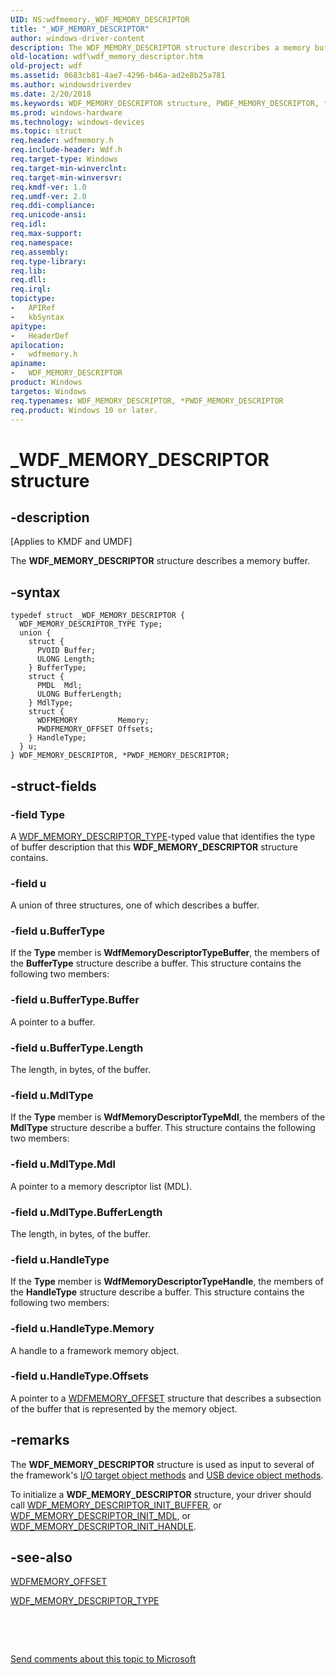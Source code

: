 ```yaml
---
UID: NS:wdfmemory._WDF_MEMORY_DESCRIPTOR
title: "_WDF_MEMORY_DESCRIPTOR"
author: windows-driver-content
description: The WDF_MEMORY_DESCRIPTOR structure describes a memory buffer.
old-location: wdf\wdf_memory_descriptor.htm
old-project: wdf
ms.assetid: 0683cb81-4ae7-4296-b46a-ad2e8b25a781
ms.author: windowsdriverdev
ms.date: 2/20/2018
ms.keywords: WDF_MEMORY_DESCRIPTOR structure, PWDF_MEMORY_DESCRIPTOR, *PWDF_MEMORY_DESCRIPTOR, WDF_MEMORY_DESCRIPTOR, wdfmemory/PWDF_MEMORY_DESCRIPTOR, wdf.wdf_memory_descriptor, kmdf.wdf_memory_descriptor, wdfmemory/WDF_MEMORY_DESCRIPTOR, DFMemoryObjectRef_2c2271fb-6f3f-466d-b1dd-d254bc7ec96e.xml, _WDF_MEMORY_DESCRIPTOR, PWDF_MEMORY_DESCRIPTOR structure pointer
ms.prod: windows-hardware
ms.technology: windows-devices
ms.topic: struct
req.header: wdfmemory.h
req.include-header: Wdf.h
req.target-type: Windows
req.target-min-winverclnt: 
req.target-min-winversvr: 
req.kmdf-ver: 1.0
req.umdf-ver: 2.0
req.ddi-compliance: 
req.unicode-ansi: 
req.idl: 
req.max-support: 
req.namespace: 
req.assembly: 
req.type-library: 
req.lib: 
req.dll: 
req.irql: 
topictype:
-	APIRef
-	kbSyntax
apitype:
-	HeaderDef
apilocation:
-	wdfmemory.h
apiname:
-	WDF_MEMORY_DESCRIPTOR
product: Windows
targetos: Windows
req.typenames: WDF_MEMORY_DESCRIPTOR, *PWDF_MEMORY_DESCRIPTOR
req.product: Windows 10 or later.
---
```


# _WDF_MEMORY_DESCRIPTOR structure


## -description


<p class="CCE_Message">[Applies to KMDF and UMDF]

The <b>WDF_MEMORY_DESCRIPTOR</b> structure describes a memory buffer.


## -syntax


````
typedef struct _WDF_MEMORY_DESCRIPTOR {
  WDF_MEMORY_DESCRIPTOR_TYPE Type;
  union {
    struct {
      PVOID Buffer;
      ULONG Length;
    } BufferType;
    struct {
      PMDL  Mdl;
      ULONG BufferLength;
    } MdlType;
    struct {
      WDFMEMORY         Memory;
      PWDFMEMORY_OFFSET Offsets;
    } HandleType;
  } u;
} WDF_MEMORY_DESCRIPTOR, *PWDF_MEMORY_DESCRIPTOR;
````


## -struct-fields




### -field Type

A <a href="..\wdfmemory\ne-wdfmemory-_wdf_memory_descriptor_type.md">WDF_MEMORY_DESCRIPTOR_TYPE</a>-typed value that identifies the type of buffer description that this <b>WDF_MEMORY_DESCRIPTOR</b> structure contains.


### -field u

A union of three structures, one of which describes a buffer.


### -field u.BufferType

If the <b>Type</b> member is <b>WdfMemoryDescriptorTypeBuffer</b>, the members of the <b>BufferType</b> structure describe a buffer. This structure contains the following two members:


### -field u.BufferType.Buffer

A pointer to a buffer. 


### -field u.BufferType.Length

The length, in bytes, of the buffer. 


### -field u.MdlType

If the <b>Type</b> member is <b>WdfMemoryDescriptorTypeMdl</b>, the members of the <b>MdlType</b> structure describe a buffer. This structure contains the following two members:


### -field u.MdlType.Mdl

A pointer to a memory descriptor list (MDL). 


### -field u.MdlType.BufferLength

The length, in bytes, of the buffer.


### -field u.HandleType

If the <b>Type</b> member is <b>WdfMemoryDescriptorTypeHandle</b>, the members of the <b>HandleType</b> structure describe a buffer. This structure contains the following two members:


### -field u.HandleType.Memory

A handle to a framework memory object. 


### -field u.HandleType.Offsets

A pointer to a <a href="..\wdfmemory\ns-wdfmemory-_wdfmemory_offset.md">WDFMEMORY_OFFSET</a> structure that describes a subsection of the buffer that is represented by the memory object. 


## -remarks



The <b>WDF_MEMORY_DESCRIPTOR</b> structure is used as input to several of the framework's <a href="https://msdn.microsoft.com/29680C5C-C690-4560-B340-3565D219DFE8">I/O target object methods</a> and <a href="https://msdn.microsoft.com/CDD13B29-62C8-4CF7-9027-E55A5B37AA2E">USB device object methods</a>.

To initialize a <b>WDF_MEMORY_DESCRIPTOR</b> structure, your driver should call <a href="..\wdfmemory\nf-wdfmemory-wdf_memory_descriptor_init_buffer.md">WDF_MEMORY_DESCRIPTOR_INIT_BUFFER</a>, or <a href="..\wdfmemory\nf-wdfmemory-wdf_memory_descriptor_init_mdl.md">WDF_MEMORY_DESCRIPTOR_INIT_MDL</a>, or <a href="..\wdfmemory\nf-wdfmemory-wdf_memory_descriptor_init_handle.md">WDF_MEMORY_DESCRIPTOR_INIT_HANDLE</a>.




## -see-also

<a href="..\wdfmemory\ns-wdfmemory-_wdfmemory_offset.md">WDFMEMORY_OFFSET</a>



<a href="..\wdfmemory\ne-wdfmemory-_wdf_memory_descriptor_type.md">WDF_MEMORY_DESCRIPTOR_TYPE</a>



 

 

<a href="mailto:wsddocfb@microsoft.com?subject=Documentation%20feedback [wdf\wdf]:%20WDF_MEMORY_DESCRIPTOR structure%20 RELEASE:%20(2/20/2018)&amp;body=%0A%0APRIVACY STATEMENT%0A%0AWe use your feedback to improve the documentation. We don't use your email address for any other purpose, and we'll remove your email address from our system after the issue that you're reporting is fixed. While we're working to fix this issue, we might send you an email message to ask for more info. Later, we might also send you an email message to let you know that we've addressed your feedback.%0A%0AFor more info about Microsoft's privacy policy, see http://privacy.microsoft.com/en-us/default.aspx." title="Send comments about this topic to Microsoft">Send comments about this topic to Microsoft</a>

